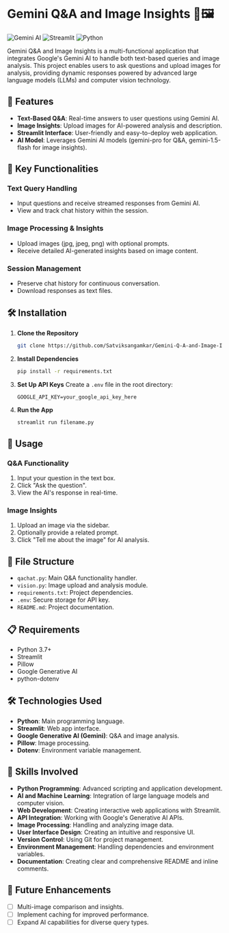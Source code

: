 # Gemini Q&A and Image Insights 🧠🖼️

![Gemini AI](https://img.shields.io/badge/Powered%20by-Gemini%20AI-blue)
![Streamlit](https://img.shields.io/badge/Built%20with-Streamlit-red)
![Python](https://img.shields.io/badge/Python-3.7+-yellow)

Gemini Q&A and Image Insights is a multi-functional application that integrates Google's Gemini AI to handle both text-based queries and image analysis. This project enables users to ask questions and upload images for analysis, providing dynamic responses powered by advanced large language models (LLMs) and computer vision technology.

## 🌟 Features

- **Text-Based Q&A**: Real-time answers to user questions using Gemini AI.
- **Image Insights**: Upload images for AI-powered analysis and description.
- **Streamlit Interface**: User-friendly and easy-to-deploy web application.
- **AI Model**: Leverages Gemini AI models (gemini-pro for Q&A, gemini-1.5-flash for image insights).

## 🚀 Key Functionalities

### Text Query Handling
- Input questions and receive streamed responses from Gemini AI.
- View and track chat history within the session.

### Image Processing & Insights
- Upload images (jpg, jpeg, png) with optional prompts.
- Receive detailed AI-generated insights based on image content.

### Session Management
- Preserve chat history for continuous conversation.
- Download responses as text files.

## 🛠️ Installation

1. **Clone the Repository**
   ```bash
   git clone https://github.com/Satviksangamkar/Gemini-Q-A-and-Image-Insights.git
   ```

2. **Install Dependencies**
   ```bash
   pip install -r requirements.txt
   ```

3. **Set Up API Keys**
   Create a `.env` file in the root directory:
   ```
   GOOGLE_API_KEY=your_google_api_key_here
   ```

4. **Run the App**
   ```bash
   streamlit run filename.py
   ```

## 📘 Usage

### Q&A Functionality
1. Input your question in the text box.
2. Click "Ask the question".
3. View the AI's response in real-time.

### Image Insights
1. Upload an image via the sidebar.
2. Optionally provide a related prompt.
3. Click "Tell me about the image" for AI analysis.

## 📁 File Structure

- `qachat.py`: Main Q&A functionality handler.
- `vision.py`: Image upload and analysis module.
- `requirements.txt`: Project dependencies.
- `.env`: Secure storage for API key.
- `README.md`: Project documentation.

## 📋 Requirements

- Python 3.7+
- Streamlit
- Pillow
- Google Generative AI
- python-dotenv

## 🛠️ Technologies Used

- **Python**: Main programming language.
- **Streamlit**: Web app interface.
- **Google Generative AI (Gemini)**: Q&A and image analysis.
- **Pillow**: Image processing.
- **Dotenv**: Environment variable management.

## 🧠 Skills Involved

- **Python Programming**: Advanced scripting and application development.
- **AI and Machine Learning**: Integration of large language models and computer vision.
- **Web Development**: Creating interactive web applications with Streamlit.
- **API Integration**: Working with Google's Generative AI APIs.
- **Image Processing**: Handling and analyzing image data.
- **User Interface Design**: Creating an intuitive and responsive UI.
- **Version Control**: Using Git for project management.
- **Environment Management**: Handling dependencies and environment variables.
- **Documentation**: Creating clear and comprehensive README and inline comments.

## 🔮 Future Enhancements

- [ ] Multi-image comparison and insights.
- [ ] Implement caching for improved performance.
- [ ] Expand AI capabilities for diverse query types.
